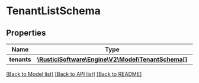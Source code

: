 # TenantListSchema

## Properties
Name | Type | Description | Notes
------------ | ------------- | ------------- | -------------
**tenants** | [**\RusticiSoftware\Engine\V2\Model\TenantSchema[]**](TenantSchema.md) |  | [optional] 

[[Back to Model list]](../README.md#documentation-for-models) [[Back to API list]](../README.md#documentation-for-api-endpoints) [[Back to README]](../README.md)


